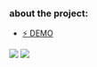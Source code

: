 <h3>about the project:</h3>
<ul>
  <li><a href=https://vuejs-rock-paper-scissors.netlify.app/>⚡ DEMO</a></li>
</ul>

<img src="https://user-images.githubusercontent.com/40372039/107680069-70f2c600-6cae-11eb-904c-d7781043df53.png"/>
<img src="https://user-images.githubusercontent.com/40372039/107680074-7223f300-6cae-11eb-9014-a85612bf307e.png"/>

